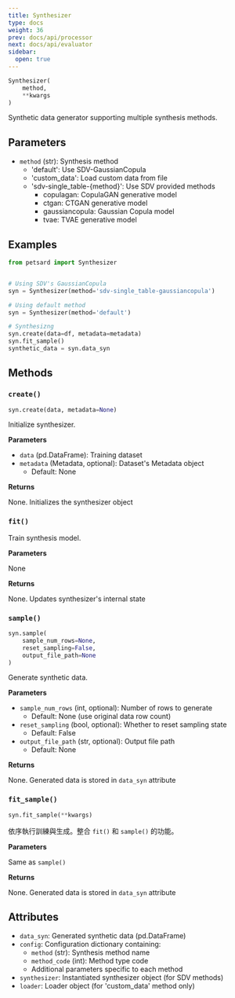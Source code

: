```yaml
---
title: Synthesizer
type: docs
weight: 36
prev: docs/api/processor
next: docs/api/evaluator
sidebar:
  open: true
---
```



```python
Synthesizer(
    method,
    **kwargs
)
```

Synthetic data generator supporting multiple synthesis methods.

## Parameters

- `method` (str): Synthesis method
  - 'default': Use SDV-GaussianCopula
  - 'custom_data': Load custom data from file
  - 'sdv-single_table-{method}': Use SDV provided methods
    - copulagan: CopulaGAN generative model
    - ctgan: CTGAN generative model
    - gaussiancopula: Gaussian Copula model
    - tvae: TVAE generative model

## Examples

```python
from petsard import Synthesizer


# Using SDV's GaussianCopula
syn = Synthesizer(method='sdv-single_table-gaussiancopula')

# Using default method
syn = Synthesizer(method='default')

# Synthesizng
syn.create(data=df, metadata=metadata)
syn.fit_sample()
synthetic_data = syn.data_syn
```

## Methods

### `create()`

```python
syn.create(data, metadata=None)
```

Initialize synthesizer.

**Parameters**

- `data` (pd.DataFrame): Training dataset
- `metadata` (Metadata, optional): Dataset's Metadata object
  - Default: None

**Returns**

None. Initializes the synthesizer object

### `fit()`

Train synthesis model.

**Parameters**

None

**Returns**

None. Updates synthesizer's internal state

### `sample()`

```python
syn.sample(
    sample_num_rows=None,
    reset_sampling=False,
    output_file_path=None
)
```

Generate synthetic data.

**Parameters**

- `sample_num_rows` (int, optional): Number of rows to generate
  - Default: None (use original data row count)
- `reset_sampling` (bool, optional): Whether to reset sampling state
  - Default: False
- `output_file_path` (str, optional): Output file path
  - Default: None

**Returns**

None. Generated data is stored in `data_syn` attribute

### `fit_sample()`

```python
syn.fit_sample(**kwargs)
```

依序執行訓練與生成。整合 `fit()` 和 `sample()` 的功能。

**Parameters**

Same as `sample()`

**Returns**

None. Generated data is stored in `data_syn` attribute

## Attributes

- `data_syn`: Generated synthetic data (pd.DataFrame)
- `config`: Configuration dictionary containing:
  - `method` (str): Synthesis method name
  - `method_code` (int): Method type code
  - Additional parameters specific to each method
- `synthesizer`: Instantiated synthesizer object (for SDV methods)
- `loader`: Loader object (for 'custom_data' method only)